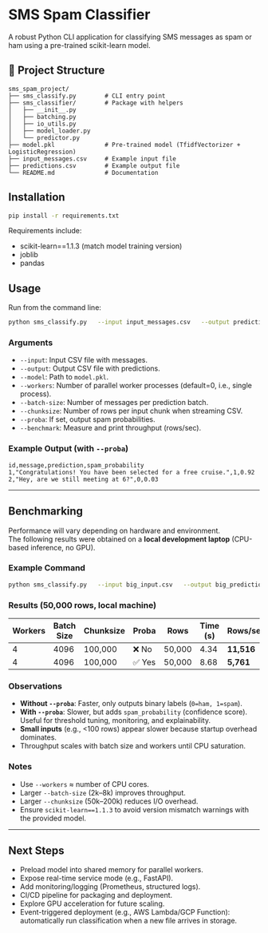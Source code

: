 # SMS Spam Classifier

A robust Python CLI application for classifying SMS messages as spam or ham using a pre-trained scikit-learn model.

## 📂 Project Structure
```
sms_spam_project/
├── sms_classify.py        # CLI entry point
├── sms_classifier/        # Package with helpers
│   ├── __init__.py
│   ├── batching.py
│   ├── io_utils.py
│   ├── model_loader.py
│   └── predictor.py
├── model.pkl              # Pre-trained model (TfidfVectorizer + LogisticRegression)
├── input_messages.csv     # Example input file
├── predictions.csv        # Example output file
└── README.md              # Documentation
```

## Installation

```bash
pip install -r requirements.txt
```

Requirements include:
- scikit-learn==1.1.3 (match model training version)
- joblib
- pandas

## Usage

Run from the command line:

```bash
python sms_classify.py   --input input_messages.csv   --output predictions.csv   --model model.pkl   --workers 4   --batch-size 4096   --chunksize 100000   --proba   --benchmark
```

### Arguments
- `--input`: Input CSV file with messages.
- `--output`: Output CSV file with predictions.
- `--model`: Path to `model.pkl`.
- `--workers`: Number of parallel worker processes (default=0, i.e., single process).
- `--batch-size`: Number of messages per prediction batch.
- `--chunksize`: Number of rows per input chunk when streaming CSV.
- `--proba`: If set, output spam probabilities.
- `--benchmark`: Measure and print throughput (rows/sec).

### Example Output (with `--proba`)
```
id,message,prediction,spam_probability
1,"Congratulations! You have been selected for a free cruise.",1,0.92
2,"Hey, are we still meeting at 6?",0,0.03
```

---

## Benchmarking

Performance will vary depending on hardware and environment.  
The following results were obtained on a **local development laptop** (CPU-based inference, no GPU).

### Example Command
```bash
python sms_classify.py   --input big_input.csv   --output big_predictions.csv   --model model.pkl   --workers 4   --batch-size 4096   --chunksize 100000   --proba   --benchmark
```

### Results (50,000 rows, local machine)
| Workers | Batch Size | Chunksize | Proba | Rows | Time (s) | Rows/sec |
|---------|------------|-----------|-------|------|----------|----------|
| 4       | 4096       | 100,000   | ❌ No | 50,000 | 4.34 | **11,516** |
| 4       | 4096       | 100,000   | ✅ Yes | 50,000 | 8.68 | **5,761** |

### Observations
- **Without `--proba`**: Faster, only outputs binary labels (`0=ham, 1=spam`).  
- **With `--proba`**: Slower, but adds `spam_probability` (confidence score). Useful for threshold tuning, monitoring, and explainability.  
- **Small inputs** (e.g., <100 rows) appear slower because startup overhead dominates.  
- Throughput scales with batch size and workers until CPU saturation.  

### Notes
- Use `--workers` ≈ number of CPU cores.  
- Larger `--batch-size` (2k–8k) improves throughput.  
- Larger `--chunksize` (50k–200k) reduces I/O overhead.  
- Ensure `scikit-learn==1.1.3` to avoid version mismatch warnings with the provided model.  

---

## Next Steps
- Preload model into shared memory for parallel workers.  
- Expose real-time service mode (e.g., FastAPI).  
- Add monitoring/logging (Prometheus, structured logs).  
- CI/CD pipeline for packaging and deployment.  
- Explore GPU acceleration for future scaling.  
- Event-triggered deployment (e.g., AWS Lambda/GCP Function): automatically run classification when a new file arrives in storage.  
